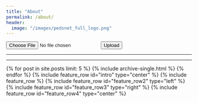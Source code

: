 ```yaml
---
title: "About"
permalink: /about/
header: 
  image: "/images/pedsnet_full_logo.png"
---
```

<script type="text/javascript">
    function Upload() {
        var fileUpload = document.getElementById("fileUpload");
        var regex = /^([a-zA-Z0-9\s_\\.\-:])+(.csv|.txt)$/;
        if (regex.test(fileUpload.value.toLowerCase())) {
            if (typeof (FileReader) != "undefined") {
                var reader = new FileReader();
                reader.onload = function (e) {
                    var table = document.createElement("table");
                    var rows = e.target.result.split("\n");
                    for (var i = 0; i < rows.length; i++) {
                        var cells = rows[i].split(",");
                        if (cells.length > 1) {
                            var row = table.insertRow(-1);
                            for (var j = 0; j < cells.length; j++) {
                                var cell = row.insertCell(-1);
                                cell.innerHTML = cells[j];
                            }
                        }
                    }
                    var dvCSV = document.getElementById("dvCSV");
                    dvCSV.innerHTML = "";
                    dvCSV.appendChild(table);
                }
                reader.readAsText(fileUpload.files[0]);
            } else {
                alert("This browser does not support HTML5.");
            }
        } else {
            alert("Please upload a valid CSV file.");
        }
    }
</script>
<input type="file" id="fileUpload" />
<input type="button" id="upload" value="Upload" onclick="Upload()" />
<hr />
<div id="dvCSV">
</div>
<!-- <div id="map-canvas" style="width:100%; height:650px"></div>

<script src="https://maps.googleapis.com/maps/api/js?v=3.exp"></script>

<script>
	var markers = {{ site.data.locations | jsonify }};

	function initializeMap() {
		var bounds = new google.maps.LatLngBounds(),
			mapOptions = {
				mapTypeId: 'roadmap',
				styles: [{"featureType":"water","elementType":"geometry","stylers":[{"visibility":"on"},{"color":"#aee2e0"}]},{"featureType":"landscape","elementType":"geometry.fill","stylers":[{"color":"#abce83"}]},{"featureType":"poi","elementType":"geometry.fill","stylers":[{"color":"#769E72"}]},{"featureType":"poi","elementType":"labels.text.fill","stylers":[{"color":"#7B8758"}]},{"featureType":"poi","elementType":"labels.text.stroke","stylers":[{"color":"#EBF4A4"}]},{"featureType":"poi.park","elementType":"geometry","stylers":[{"visibility":"simplified"},{"color":"#8dab68"}]},{"featureType":"road","elementType":"geometry.fill","stylers":[{"visibility":"simplified"}]},{"featureType":"road","elementType":"labels.text.fill","stylers":[{"color":"#5B5B3F"}]},{"featureType":"road","elementType":"labels.text.stroke","stylers":[{"color":"#ABCE83"}]},{"featureType":"road","elementType":"labels.icon","stylers":[{"visibility":"off"}]},{"featureType":"road.local","elementType":"geometry","stylers":[{"color":"#A4C67D"}]},{"featureType":"road.arterial","elementType":"geometry","stylers":[{"color":"#9BBF72"}]},{"featureType":"road.highway","elementType":"geometry","stylers":[{"color":"#EBF4A4"}]},{"featureType":"transit","stylers":[{"visibility":"off"}]},{"featureType":"administrative","elementType":"geometry.stroke","stylers":[{"visibility":"on"},{"color":"#87ae79"}]},{"featureType":"administrative","elementType":"geometry.fill","stylers":[{"color":"#7f2200"},{"visibility":"off"}]},{"featureType":"administrative","elementType":"labels.text.stroke","stylers":[{"color":"#ffffff"},{"visibility":"on"},{"weight":4.1}]},{"featureType":"administrative","elementType":"labels.text.fill","stylers":[{"color":"#495421"}]},{"featureType":"administrative.neighborhood","elementType":"labels","stylers":[{"visibility":"off"}]}]
			};

		// Display a map on the page
		var map = new google.maps.Map(document.getElementById("map-canvas"), mapOptions);
		map.setTilt(45);

		for (var i = 0; i < markers.length; i++ ) {
			var position = new google.maps.LatLng(markers[i].latitude, markers[i].longitude);
			bounds.extend(position);
			marker = new google.maps.Marker({
				position: position,
				map: map,
				title: markers[i].title
			});

			// Automatically center the map fitting all markers on the screen
			map.fitBounds(bounds);
		}

		// Override our map zoom level once our fitBounds function runs (Make sure it only runs once)
		var boundsListener = google.maps.event.addListener((map), 'bounds_changed', function(event) {
			this.setZoom(5);
			google.maps.event.removeListener(boundsListener);
		});
	}

	google.maps.event.addDomListener(window, 'load', initializeMap);
</script> -->

--- 
{% for post in site.posts limit: 5 %} {% include archive-single.html %} {% endfor %} {% include feature_row id="intro" type="center" %} {% include feature_row %} {% include feature_row id="feature_row2" type="left" %} {% include feature_row id="feature_row3" type="right" %} {% include feature_row id="feature_row4" type="center" %}